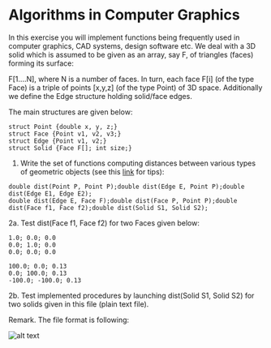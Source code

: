 # Algorithms in Computer Graphics

In this exercise you will implement functions being frequently used in computer graphics, CAD systems, design software etc.
We deal with a 3D solid which is assumed to be given as an array, say F, of triangles (faces) forming its surface:

F[1....N], where N is a number of faces. In turn, each face F[i] (of the type Face) is a triple of points [x,y,z]  (of the type Point) of 3D space. Additionally we define the Edge structure holding solid/face edges.

The main structures are given below:

```
struct Point {double x, y, z;} 
struct Face {Point v1, v2, v3;} 
struct Edge {Point v1, v2;}
struct Solid {Face F[]; int size;}
```

1. Write the set of functions computing distances between various types of geometric objects (see this [link](http://geomalgorithms.com/algorithms.html) for tips):

```
double dist(Point P, Point P);double dist(Edge E, Point P);double dist(Edge E1, Edge E2);
double dist(Edge E, Face F);double dist(Face P, Point P);double dist(Face f1, Face f2);double dist(Solid S1, Solid S2);
```

2a. Test dist(Face f1, Face f2) for two Faces given below:

```
1.0; 0.0; 0.0
0.0; 1.0; 0.0
0.0; 0.0; 0.0

100.0; 0.0; 0.13
0.0; 100.0; 0.13
-100.0; -100.0; 0.13
```


2b. Test implemented procedures by launching dist(Solid S1, Solid S2) for two solids given in this file (plain text file).

Remark. The file format is following:

![alt text](http://galaxy.agh.edu.pl/~sedziwy/wordpress/wp-content/uploads/solid-1.png)
